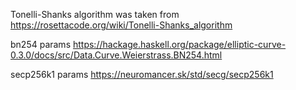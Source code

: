 Tonelli-Shanks algorithm was taken from https://rosettacode.org/wiki/Tonelli-Shanks_algorithm 

bn254 params https://hackage.haskell.org/package/elliptic-curve-0.3.0/docs/src/Data.Curve.Weierstrass.BN254.html

secp256k1 params https://neuromancer.sk/std/secg/secp256k1
